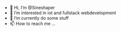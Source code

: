- 👋 Hi, I’m @Sineshaper
- 👀 I’m interested in iot and fullstack webdevelopment
- 🌱 I’m currently do some stuff
- 📫 How to reach me ...

<!---
Sineshaper/Sineshaper is a ✨ special ✨ repository because its `README.md` (this file) appears on your GitHub profile.
You can click the Preview link to take a look at your changes.
--->
